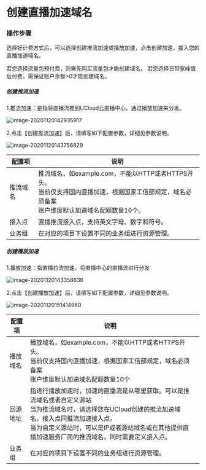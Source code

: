 # 创建直播加速域名

### 操作步骤

选择好计费方式后，可以选择创建推流加速或播放加速，点击创建加速，接入您的直播加速域名。

若您选择流量包预付费，则需先购买流量包才能创建域名。 若您选择日带宽峰值后付费，需保证账户余额>0才能创建域名。

##### 创建推流加速

1.推流加速：是指将直播流推到UCloud云直播中心，通过播放加速来分发。

![image-20201120142935917](../../ucdn/images/image-20201120142935917.png)

2.点击【创建推流加速】后，请填写如下配置参数，详细见参数说明。

![image-20201120143756829](../../ucdn/images/image-20201120143756829.png)

| 配置项   | 说明                                                         |
| -------- | ------------------------------------------------------------ |
| 推流域名 | 推流域名，如example.com，不能以HTTP或者HTTPS开头。<br />当前仅支持国内直播加速，根据国家工信部规定，域名必须备案<br />账户维度默认加速域名配额数量10个。 |
| 接入点   | 直播推流接入点，支持英文字母、数字和符号。                   |
| 业务组   | 在对应的项目下设置不同的业务组进行资源管理。                 |

##### 创建播放加速

1.播放加速：指直播拉流加速，将直播中心的直播流进行分发

![image-20201120143358636](../../ucdn/images/image-20201120143358636.png)

2.点击【创建播放加速】后，请填写如下配置参数，详细见参数说明。

![image-20201120151414960](../../ucdn/images/image-20201120151414960.png)

| 配置项   | 说明                                                         |      |
| -------- | ------------------------------------------------------------ | ---- |
| 播放域名 | 播放域名，如example.com，不能以HTTP或者HTTPS开头。<br />当前仅支持国内直播加速，根据国家工信部规定，域名必须备案<br />账户维度默认加速域名配额数量10个 |      |
| 回源地址 | 指进行播放加速时，加速的直播流是从哪里获取。可以是推流域名或者自定义源站<br />当为推流域名时，请选择您在UCloud创建的推流加速域名，接入点同推流加速接入点。<br />当为自定义源站时，可以是IP或者源站域名或在其他提供直播加速服务厂商的推流域名。同时需要定义接入点。 |      |
| 业务组   | 在对应的项目下设置不同的业务组进行资源管理。                 |      |

